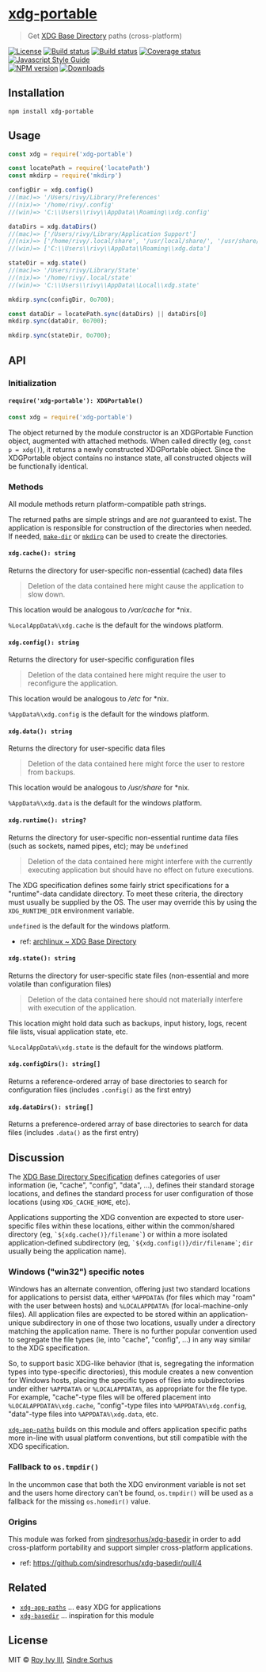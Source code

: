 <!DOCTYPE markdown><!-- markdownlint-disable no-inline-html -->
<meta charset="utf-8" content="text/markdown" lang="en">
<!-- -## editors ## (emacs/sublime) -*- coding: utf8-nix; tab-width: 4; mode: markdown; indent-tabs-mode: nil; basic-offset: 2; st-word_wrap: 'true' -*- ## (jEdit) :tabSize=4:indentSize=4:mode=markdown: ## (notepad++) vim:tabstop=4:syntax=markdown:expandtab:smarttab:softtabstop=2 ## modeline (see <https://archive.is/djTUD>@@<http://webcitation.org/66W3EhCAP> ) -->
<!-- spell-checker:ignore expandtab markdownlint modeline smarttab softtabstop -->

<!-- markdownlint-disable heading-increment -->
<!-- spell-checker:ignore rivy Sindre Sorhus sindresorhus -->
<!-- spell-checker:ignore APPDATA LOCALAPPDATA subdir tmpdir archlinux -->

# [xdg-portable](https://github.com/rivy/js.xdg-portable)

> Get [XDG Base Directory](https://specifications.freedesktop.org/basedir-spec/basedir-spec-latest.html) paths (cross-platform)

[![License][license-image]][license-url]
[![Build status][travis-image]][travis-url]
[![Build status][appveyor-image]][appveyor-url]
[![Coverage status][coverage-image]][coverage-url]
[![Javascript Style Guide][style-image]][style-url]
<br/>
[![NPM version][npm-image]][npm-url]
[![Downloads][downloads-image]][downloads-url]

<!--
XDG references
# ref: <https://specifications.freedesktop.org/basedir-spec/basedir-spec-latest.html> @@ <https://archive.is/aAhtw>
# ref: <https://specifications.freedesktop.org/basedir-spec/latest/ar01s03.html> @@ <https://archive.is/7N0TN>
# ref: <https://wiki.archlinux.org/index.php/XDG_Base_Directory> @@ <https://archive.is/VdO9n>
# ref: <https://wiki.debian.org/XDGBaseDirectorySpecification#state> @@ <http://archive.is/pahId>
# ref: <https://ploum.net/207-modify-your-application-to-use-xdg-folders> @@ <https://archive.is/f43Gk>
-->

## Installation

```shell
npm install xdg-portable
```

## Usage

```js
const xdg = require('xdg-portable')

const locatePath = require('locatePath')
const mkdirp = require('mkdirp')

configDir = xdg.config()
//(mac)=> '/Users/rivy/Library/Preferences'
//(nix)=> '/home/rivy/.config'
//(win)=> 'C:\\Users\\rivy\\AppData\\Roaming\\xdg.config'

dataDirs = xdg.dataDirs()
//(mac)=> ['/Users/rivy/Library/Application Support']
//(nix)=> ['/home/rivy/.local/share', '/usr/local/share/', '/usr/share/']
//(win)=> ['C:\\Users\\rivy\\AppData\\Roaming\\xdg.data']

stateDir = xdg.state()
//(mac)=> '/Users/rivy/Library/State'
//(nix)=> '/home/rivy/.local/state'
//(win)=> 'C:\\Users\\rivy\\AppData\\Local\\xdg.state'

mkdirp.sync(configDir, 0o700);

const dataDir = locatePath.sync(dataDirs) || dataDirs[0]
mkdirp.sync(dataDir, 0o700);

mkdirp.sync(stateDir, 0o700);
```

## API

### Initialization

#### `require('xdg-portable'): XDGPortable()`

```js
const xdg = require('xdg-portable')
```

The object returned by the module constructor is an XDGPortable Function object, augmented with attached methods. When called directly (eg, `const p = xdg()`), it returns a newly constructed XDGPortable object. Since the XDGPortable object contains no instance state, all constructed objects will be functionally identical.

### Methods

All module methods return platform-compatible path strings.

The returned paths are simple strings and are *not* guaranteed to exist. The application is responsible for construction of the directories when needed. If needed, [`make-dir`](https://www.npmjs.com/package/make-dir) or [`mkdirp`](https://www.npmjs.com/package/mkdirp) can be used to create the directories.

#### `xdg.cache(): string`

Returns the directory for user-specific non-essential (cached) data files

> Deletion of the data contained here might cause the application to slow down.

This location would be analogous to */var/cache* for *nix.

`%LocalAppData%\xdg.cache` is the default for the windows platform.

#### `xdg.config(): string`

Returns the directory for user-specific configuration files

> Deletion of the data contained here might require the user to reconfigure the application.

This location would be analogous to */etc* for *nix.

`%AppData%\xdg.config` is the default for the windows platform.

#### `xdg.data(): string`

Returns the directory for user-specific data files

> Deletion of the data contained here might force the user to restore from backups.

This location would be analogous to */usr/share* for *nix.

`%AppData%\xdg.data` is the default for the windows platform.

#### `xdg.runtime(): string?`

Returns the directory for user-specific non-essential runtime data files (such as sockets, named pipes, etc); may be `undefined`

> Deletion of the data contained here might interfere with the currently executing application but should have no effect on future executions.

The XDG specification defines some fairly strict specifications for a "runtime"-data candidate directory. To meet these criteria, the directory must usually be supplied by the OS. The user may override this by using the `XDG_RUNTIME_DIR` environment variable.

`undefined` is the default for the windows platform.

- ref: [archlinux ~ XDG Base Directory](https://wiki.archlinux.org/index.php/XDG_Base_Directory#User_directories)

#### `xdg.state(): string`

Returns the directory for user-specific state files (non-essential and more volatile than configuration files)

> Deletion of the data contained here should not materially interfere with execution of the application.

This location might hold data such as backups, input history, logs, recent file lists, visual application state, etc.

`%LocalAppData%\xdg.state` is the default for the windows platform.

#### `xdg.configDirs(): string[]`

Returns a reference-ordered array of base directories to search for configuration files (includes `.config()` as the first entry)

#### `xdg.dataDirs(): string[]`

Returns a preference-ordered array of base directories to search for data files (includes `.data()` as the first entry)

## Discussion

The [XDG Base Directory Specification](https://specifications.freedesktop.org/basedir-spec/basedir-spec-latest.html) defines categories of user information (ie, "cache", "config", "data", ...), defines their standard storage locations, and defines the standard process for user configuration of those locations (using `XDG_CACHE_HOME`, etc).

Applications supporting the XDG convention are expected to store user-specific files within these locations, either within the common/shared directory (eg, `` `${xdg.cache()}/filename` ``) or within a more isolated application-defined subdirectory (eg, `` `${xdg.config()}/dir/filename` ``; `dir` usually being the application name).

### Windows ("win32") specific notes

Windows has an alternate convention, offering just two standard locations for applications to persist data, either `%APPDATA%` (for files which may "roam" with the user between hosts) and `%LOCALAPPDATA%` (for local-machine-only files). All application files are expected to be stored within an application-unique subdirectory in one of those two locations, usually under a directory matching the application name. There is no further popular convention used to segregate the file types (ie, into "cache", "config", ...) in any way similar to the XDG specification.

So, to support basic XDG-like behavior (that is, segregating the information types into type-specific directories), this module creates a new convention for Windows hosts, placing the specific types of files into subdirectories under either `%APPDATA%` or `%LOCALAPPDATA%`, as appropriate for the file type. For example, "cache"-type files will be offered placement into `%LOCALAPPDATA%\xdg.cache`, "config"-type files into `%APPDATA%\xdg.config`, "data"-type files into `%APPDATA%\xdg.data`, etc.

[`xdg-app-paths`](https://www.npmjs.com/package/xdg-app-paths) builds on this module and offers application specific paths more in-line with usual platform conventions, but still compatible with the XDG specification.

### Fallback to `os.tmpdir()`

In the uncommon case that both the XDG environment variable is not set and the users home directory can't be found, `os.tmpdir()` will be used as a fallback for the missing `os.homedir()` value.

### Origins

This module was forked from [sindresorhus/xdg-basedir](https://github.com/sindresorhus/xdg-basedir) in order to add cross-platform portability and support simpler cross-platform applications.

- ref: <https://github.com/sindresorhus/xdg-basedir/pull/4>

## Related

- [`xdg-app-paths`](https://www.npmjs.com/package/xdg-app-paths) ... easy XDG for applications
- [`xdg-basedir`](https://www.npmjs.com/package/xdg-basedir) ... inspiration for this module

## License

MIT © [Roy Ivy III](https://github.com/rivy), [Sindre Sorhus](https://sindresorhus.com)

<!-- badge references -->

[npm-image]: https://img.shields.io/npm/v/xdg-portable.svg?style=flat
[npm-url]: https://npmjs.org/package/xdg-portable

<!-- [appveyor-image]: https://ci.appveyor.com/api/projects/status/.../branch/master?svg=true -->
[appveyor-image]: https://img.shields.io/appveyor/ci/rivy/js-xdg-portable.svg?style=flat&logo=AppVeyor&logoColor=silver
[appveyor-url]: https://ci.appveyor.com/project/rivy/js-xdg-portable
<!-- [travis-image]: https://travis-ci.org/rivy/js.xdg-portable.svg?branch=master -->
<!-- [travis-image]: https://img.shields.io/travis/rivy/js.xdg-portable.svg?style=flat&logo=Travis-CI&logoColor=silver -->
[travis-image]: https://img.shields.io/travis/rivy/js.xdg-portable.svg?style=flat
[travis-url]: https://travis-ci.org/rivy/js.xdg-portable

<!-- [coverage-image]: https://img.shields.io/coveralls/github/rivy/xdg-portable/master.svg -->
<!-- [coverage-url]: https://coveralls.io/github/rivy/xdg-portable -->
[coverage-image]: https://img.shields.io/codecov/c/github/rivy/js.xdg-portable/master.svg
[coverage-url]: https://codecov.io/gh/rivy/js.xdg-portable
[downloads-image]: http://img.shields.io/npm/dm/xdg-portable.svg?style=flat
[downloads-url]: https://npmjs.org/package/xdg-portable
[license-image]: https://img.shields.io/npm/l/xdg-portable.svg?style=flat
[license-url]: license
<!-- [style-image]: https://img.shields.io/badge/code_style-standard-darkcyan.svg -->
<!-- [style-url]: https://standardjs.com -->
[style-image]: https://img.shields.io/badge/code_style-XO-darkcyan.svg
[style-url]: https://github.com/xojs/xo
